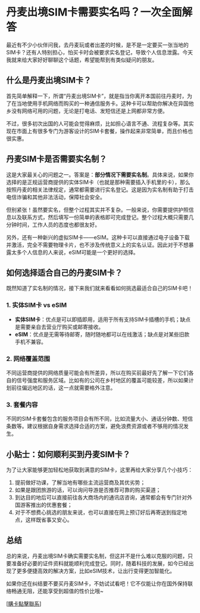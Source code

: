 # 丹麦出境SIM卡需要实名吗？一次全面解答

最近有不少小伙伴问我，去丹麦玩或者出差的时候，是不是一定要买一张当地的SIM卡？还有人特别担心，怕买卡时会被要求实名登记，导致个人信息泄露。今天我就来给大家好好聊聊这个话题，希望能帮到有类似疑问的朋友。

## 什么是丹麦出境SIM卡？

首先简单解释一下，所谓“丹麦出境SIM卡”，就是指当你离开本国前往丹麦时，为了在当地使用手机网络而购买的一种通信服务卡。这种卡可以帮助你解决在异国他乡没有网络可用的问题，无论是打电话、发短信还是上网都非常方便。

不过，很多初次出国的人可能会觉得麻烦，比如担心语言不通、流程复杂等。其实现在市面上有很多专门为游客设计的SIM卡套餐，操作起来非常简单，而且价格也很实惠。

## 丹麦SIM卡是否需要实名制？

这是大家最关心的问题之一。答案是：**部分情况下需要实名制**。具体来说，如果你选择的是正规运营商提供的实体SIM卡（也就是那种需要插入手机里的卡），那么按照丹麦的相关法律规定，通常都需要进行实名登记。这是因为实名制有助于打击电信诈骗和其他非法活动，保障社会安全。

但别紧张！虽然要实名，但整个过程其实并不复杂。一般来说，你需要提供护照信息以及联系方式，然后填写一份简单的表格即可完成登记。整个过程大概只需要几分钟时间，工作人员的态度也都很友好。

另外，还有一种新兴的虚拟SIM卡——eSIM。这种卡可以直接通过电子设备下载并激活，完全不需要物理卡片，也不涉及传统意义上的实名认证。因此对于不想暴露太多个人信息的人来说，eSIM可能是一个更好的选择。

## 如何选择适合自己的丹麦SIM卡？

既然知道了实名制的情况，接下来我们就来看看如何挑选最适合自己的SIM卡吧！

### 1. 实体SIM卡 vs eSIM
- **实体SIM卡**：优点是可以即插即用，适用于所有支持SIM卡插槽的手机；缺点是需要亲自去营业厅购买或邮寄接收。
- **eSIM**：优点是无需等待邮寄，随时随地都可以在线激活；缺点是对某些旧款手机不兼容。

### 2. 网络覆盖范围
不同运营商提供的网络质量可能会有所差异，所以在购买前最好先了解一下它们各自的信号强度和服务区域。比如有的公司在乡村地区的覆盖可能较差，所以如果计划前往偏远地区的话，这一点就需要格外注意。

### 3. 套餐内容
不同的SIM卡套餐包含的服务项目会有所不同，比如流量大小、通话分钟数、短信条数等。建议根据自身需求选择合适的方案，避免浪费资源或者不够用的情况发生。

## 小贴士：如何顺利买到丹麦SIM卡？

为了让大家能够更加轻松地获取到满意的SIM卡，这里再给大家分享几个小技巧：

1. 提前做好功课，了解当地有哪些主流运营商及其优劣势；
2. 如果是跟团旅游的话，可以询问导游是否推荐可靠的购买渠道；
3. 到达目的地后可以直接前往各大商场内的通讯店咨询，通常都会有专门针对外国游客推出的优惠套餐；
4. 对于不想费心挑选的朋友来说，也可以直接在网上预订好后再寄送到指定地点，这样既省事又安心。

## 总结

总的来说，丹麦出境SIM卡确实需要实名制，但这并不是什么难以克服的问题，只要准备好必要的证件资料就能顺利完成登记。同时，随着科技的发展，如今已经出现了更多便捷高效的解决方案，比如eSIM技术，让出行变得更加智能化。

如果你还在纠结要不要买丹麦SIM卡，不妨试试看吧！它不仅能让你在国外保持联络畅通无阻，还能享受到超值的性价比哦~

[[購卡點擊聯系](https://t.me/s/esim1088)]